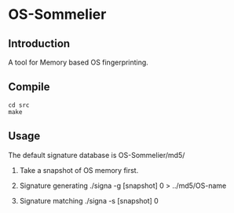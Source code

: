 OS-Sommelier
============

Introduction
------------
A tool for Memory based OS fingerprinting.

Compile
-----------

    cd src
    make

Usage
-----------
The default signature database is OS-Sommelier/md5/

1. Take a snapshot of OS memory first.

2. Signature generating 
        ./signa -g [snapshot] 0 > ../md5/OS-name

3. Signature matching 
        ./signa -s [snapshot] 0
